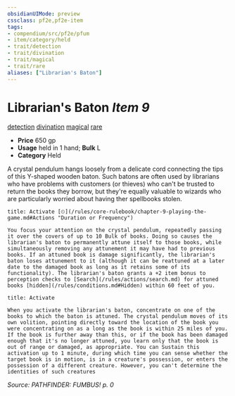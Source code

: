 ```yaml
---
obsidianUIMode: preview
cssclass: pf2e,pf2e-item
tags:
- compendium/src/pf2e/pfum
- item/category/held
- trait/detection
- trait/divination
- trait/magical
- trait/rare
aliases: ["Librarian's Baton"]
---
```

# Librarian's Baton *Item 9*  
[detection](/rules/traits/detection.md)  [divination](/rules/traits/divination.md)  [magical](/rules/traits/magical.md)  [rare](/rules/traits/rare.md)  

- **Price** 650 gp
- **Usage** held in 1 hand; **Bulk** L
- **Category** Held

A crystal pendulum hangs loosely from a delicate cord connecting the tips of this Y-shaped wooden baton. Such batons are often used by librarians who have problems with customers (or thieves) who can't be trusted to return the books they borrow, but they're equally valuable to wizards who are particularly worried about having ther spellbooks stolen.

```ad-embed-ability
title: Activate [⏲](/rules/core-rulebook/chapter-9-playing-the-game.md#Actions "Duration or Frequency")

You focus your attention on the crystal pendulum, repeatedly passing it over the covers of up to 10 Bulk of books. Doing so causes the librarian's baton to permanently attune itself to those books, while simultaneously removing any attunement it may have had to previous books. If an attuned book is damage significantly, the librarian's baton loses attunement to it (although it can be reattuned at a later date to the damaged book as long as it retains some of its functionality). The librarian's baton grants a +2 item bonus to perception checks to [Search](/rules/actions/search.md) for attuned books [hidden](/rules/conditions.md#Hidden) within 60 feet of you.
```

```ad-embed-ability
title: Activate

When you activate the librarian's baton, concentrate on one of the books to which the baton is attuned. The crystal pendulum moves of its own volition, pointing directly toward the location of the book you were concentrating on as a long as the book is within 25 miles of you. If the book is further away than this, or if the book has been damaged enough that it's no longer attuned, you learn only that the book is out of range or damaged, as appropriate. You can Sustain this activation up to 1 minute, during which time you can sense whether the target book is in motion, is in a creature's possession, or enters the possession of a different creature. However, you can't determine the identities of such creatures
```

*Source: PATHFINDER: FUMBUS! p. 0*